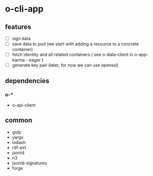 # o-cli-app

## features

* [ ] sign data
* [ ] save data to pod (we start with adding a resource to a concrete container)
* [ ] fetch identity and all related containers ( see o-data-client in o-app-karma - eager )
* [ ] generate key pair (later, for now we can use openssl)

## dependencies

### o-*

* o-api-client

## common
* gulp
* yargs
* lodash
* rdf-ext
 * jsonld
 * n3
* jsonld-signatures
 * forge
